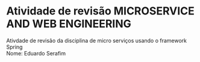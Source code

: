 # Atividade de revisão MICROSERVICE AND WEB ENGINEERING  
Ativdade de revisão da disciplina de micro serviços usando o framework Spring  
Nome: Eduardo Serafim  


